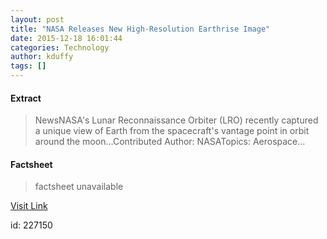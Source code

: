 ```yaml
---
layout: post
title: "NASA Releases New High-Resolution Earthrise Image"
date: 2015-12-18 16:01:44
categories: Technology
author: kduffy
tags: []
---
```



#### Extract
>NewsNASA's Lunar Reconnaissance Orbiter (LRO) recently captured a unique view of Earth from the spacecraft's vantage point in orbit around the moon...Contributed Author:&nbsp;NASATopics:&nbsp;Aerospace...

#### Factsheet
>factsheet unavailable

[Visit Link](http://www.pddnet.com/news/2015/12/nasa-releases-new-high-resolution-earthrise-image)

id:  227150



